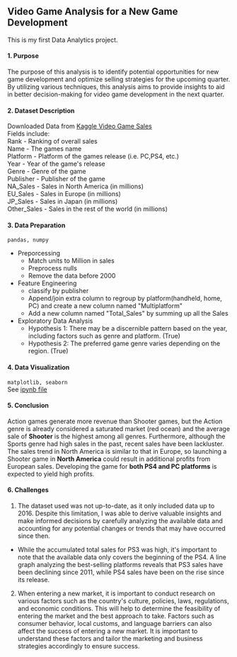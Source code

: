 ## Video Game Analysis for a New Game Development

This is my first Data Analytics project.

#### 1. Purpose
The purpose of this analysis is to identify potential opportunities for new game development and optimize selling strategies for the upcoming quarter. By utilizing various techniques, this analysis aims to provide insights to aid in better decision-making for video game development in the next quarter.

#### 2. Dataset Description
Downloaded Data from [Kaggle Video Game Sales](https://www.kaggle.com/datasets/gregorut/videogamesales) <br>
Fields include: <br>
Rank - Ranking of overall sales <br>
Name - The games name <br>
Platform - Platform of the games release (i.e. PC,PS4, etc.) <br>
Year - Year of the game's release <br>
Genre - Genre of the game <br>
Publisher - Publisher of the game <br>
NA_Sales - Sales in North America (in millions) <br>
EU_Sales - Sales in Europe (in millions) <br>
JP_Sales - Sales in Japan (in millions) <br>
Other_Sales - Sales in the rest of the world (in millions) <br>

#### 3. Data Preparation
```pandas, numpy```
- Preporcessing
  - Match units to Million in sales
  - Preprocess nulls
  - Remove the data before 2000
- Feature Engineering
  - classify by publisher
  - Append/join extra column to regroup by platform(handheld, home, PC) and create a new column named "Multiplatform"
  - Add a new column named "Total_Sales" by summing up all the Sales
- Exploratory Data Analysis
  - Hypothesis 1: There may be a discernible pattern based on the year, including factors such as genre and platform. (True)
  - Hypothesis 2: The preferred game genre varies depending on the region. (True)

#### 4. Data Visualization
```matplotlib, seaborn```<br>
See [ipynb file](https://github.com/jennlee0102/DS_Project1/blob/main/Video_Game_Analysis.ipynb)

#### 5. Conclusion
Action games generate more revenue than Shooter games, but the Action genre is already considered a saturated market (red ocean) and the average sale of **Shooter** is the highest among all genres. Furthermore, although the Sports genre had high sales in the past, recent sales have been lackluster. The sales trend in North America is similar to that in Europe, so launching a Shooter game in **North America** could result in additional profits from European sales. Developing the game for **both PS4 and PC platforms** is expected to yield high profits.

#### 6. Challenges
1. The dataset used was not up-to-date, as it only included data up to 2016. Despite this limitation, I was able to derive valuable insights and make informed decisions by carefully analyzing the available data and accounting for any potential changes or trends that may have occurred since then.
- While the accumulated total sales for PS3 was high, it's important to note that the available data only covers the beginning of the PS4. A line graph analyzing the best-selling platforms reveals that PS3 sales have been declining since 2011, while PS4 sales have been on the rise since its release.

2. When entering a new market, it is important to conduct research on various factors such as the country's culture, policies, laws, regulations, and economic conditions. This will help to determine the feasibility of entering the market and the best approach to take. Factors such as consumer behavior, local customs, and language barriers can also affect the success of entering a new market. It is important to understand these factors and tailor the marketing and business strategies accordingly to ensure success.
